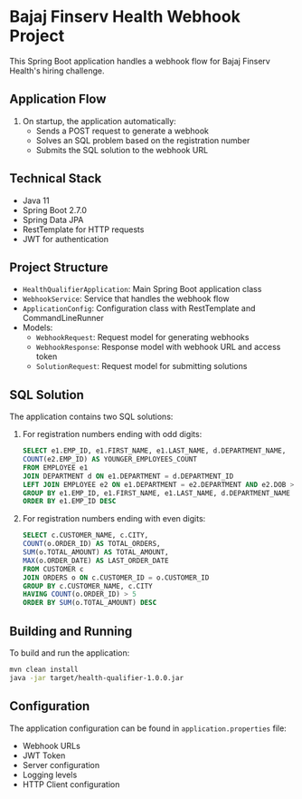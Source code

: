 # Bajaj Finserv Health Webhook Project

This Spring Boot application handles a webhook flow for Bajaj Finserv Health's hiring challenge.

## Application Flow

1. On startup, the application automatically:
   - Sends a POST request to generate a webhook
   - Solves an SQL problem based on the registration number
   - Submits the SQL solution to the webhook URL

## Technical Stack

- Java 11
- Spring Boot 2.7.0
- Spring Data JPA
- RestTemplate for HTTP requests
- JWT for authentication

## Project Structure

- `HealthQualifierApplication`: Main Spring Boot application class
- `WebhookService`: Service that handles the webhook flow
- `ApplicationConfig`: Configuration class with RestTemplate and CommandLineRunner
- Models:
  - `WebhookRequest`: Request model for generating webhooks
  - `WebhookResponse`: Response model with webhook URL and access token
  - `SolutionRequest`: Request model for submitting solutions

## SQL Solution

The application contains two SQL solutions:

1. For registration numbers ending with odd digits:
   ```sql
   SELECT e1.EMP_ID, e1.FIRST_NAME, e1.LAST_NAME, d.DEPARTMENT_NAME,
   COUNT(e2.EMP_ID) AS YOUNGER_EMPLOYEES_COUNT
   FROM EMPLOYEE e1
   JOIN DEPARTMENT d ON e1.DEPARTMENT = d.DEPARTMENT_ID
   LEFT JOIN EMPLOYEE e2 ON e1.DEPARTMENT = e2.DEPARTMENT AND e2.DOB > e1.DOB
   GROUP BY e1.EMP_ID, e1.FIRST_NAME, e1.LAST_NAME, d.DEPARTMENT_NAME
   ORDER BY e1.EMP_ID DESC
   ```

2. For registration numbers ending with even digits:
   ```sql
   SELECT c.CUSTOMER_NAME, c.CITY,
   COUNT(o.ORDER_ID) AS TOTAL_ORDERS,
   SUM(o.TOTAL_AMOUNT) AS TOTAL_AMOUNT,
   MAX(o.ORDER_DATE) AS LAST_ORDER_DATE
   FROM CUSTOMER c
   JOIN ORDERS o ON c.CUSTOMER_ID = o.CUSTOMER_ID
   GROUP BY c.CUSTOMER_NAME, c.CITY
   HAVING COUNT(o.ORDER_ID) > 5
   ORDER BY SUM(o.TOTAL_AMOUNT) DESC
   ```

## Building and Running

To build and run the application:

```bash
mvn clean install
java -jar target/health-qualifier-1.0.0.jar
```

## Configuration

The application configuration can be found in `application.properties` file:

- Webhook URLs
- JWT Token
- Server configuration
- Logging levels
- HTTP Client configuration 